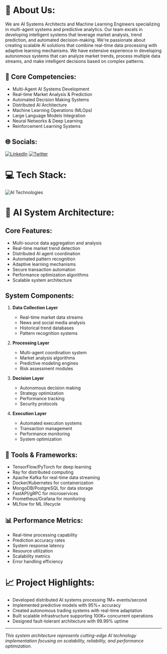 # 💫 About Us:
We are AI Systems Architects and Machine Learning Engineers specializing in multi-agent systems and predictive analytics. Our team excels in developing intelligent systems that leverage market analysis, trend prediction, and automated decision-making. We're passionate about creating scalable AI solutions that combine real-time data processing with adaptive learning mechanisms. We have extensive experience in developing autonomous systems that can analyze market trends, process multiple data streams, and make intelligent decisions based on complex patterns.


## 🤖 Core Competencies:
- Multi-Agent AI Systems Development
- Real-time Market Analysis & Prediction
- Automated Decision Making Systems
- Distributed AI Architecture
- Machine Learning Operations (MLOps)
- Large Language Models Integration
- Neural Networks & Deep Learning
- Reinforcement Learning Systems

## 🌐 Socials:
[![LinkedIn](https://img.shields.io/badge/LinkedIn-%230077B5.svg?logo=linkedin&logoColor=white)](https://linkedin.com/in/friday-ai) 
[![Twitter](https://img.shields.io/badge/Twitter-%231DA1F2.svg?logo=Twitter&logoColor=white)](https://twitter.com/friday-ai)

# 💻 Tech Stack:
![AI Technologies](https://skillicons.dev/icons?i=python,tensorflow,pytorch,kubernetes,docker,aws,gcp,azure,mongodb,postgres,redis,kafka)

# 🧠 AI System Architecture:

## Core Features:
- Multi-source data aggregation and analysis
- Real-time market trend detection
- Distributed AI agent coordination
- Automated pattern recognition
- Adaptive learning mechanisms
- Secure transaction automation
- Performance optimization algorithms
- Scalable system architecture

## System Components:
1. **Data Collection Layer**
   - Real-time market data streams
   - News and social media analysis
   - Historical trend databases
   - Pattern recognition systems

2. **Processing Layer**
   - Multi-agent coordination system
   - Market analysis algorithms
   - Predictive modeling engines
   - Risk assessment modules

3. **Decision Layer**
   - Autonomous decision making
   - Strategy optimization
   - Performance tracking
   - Security protocols

4. **Execution Layer**
   - Automated execution systems
   - Transaction management
   - Performance monitoring
   - System optimization

## 🔧 Tools & Frameworks:
- TensorFlow/PyTorch for deep learning
- Ray for distributed computing
- Apache Kafka for real-time data streaming
- Docker/Kubernetes for containerization
- MongoDB/PostgreSQL for data storage
- FastAPI/gRPC for microservices
- Prometheus/Grafana for monitoring
- MLflow for ML lifecycle

## 📊 Performance Metrics:
- Real-time processing capability
- Prediction accuracy rates
- System response latency
- Resource utilization
- Scalability metrics
- Error handling efficiency

# 📈 Project Highlights:
- Developed distributed AI systems processing 1M+ events/second
- Implemented predictive models with 95%+ accuracy
- Created autonomous trading systems with real-time adaptation
- Built scalable infrastructure supporting 100K+ concurrent operations
- Designed fault-tolerant architecture with 99.99% uptime

---

*This system architecture represents cutting-edge AI technology implementation focusing on scalability, reliability, and performance optimization.*
